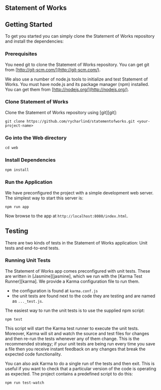 ## Statement of Works

## Getting Started

To get you started you can simply clone the Statement of Works repository and install the dependencies:

### Prerequisites

You need git to clone the Statement of Works repository. You can get git from
[http://git-scm.com/](http://git-scm.com/).

We also use a number of node.js tools to initialize and test Statement of Works. You must have node.js and
its package manager (npm) installed.  You can get them from [http://nodejs.org/](http://nodejs.org/).

### Clone Statement of Works

Clone the Statement of Works repository using [git][git]:

```
git clone https://github.com/rycharlind/statementofworks.git <your-project-name>
```

### Go into the Web directory

```
cd web
```

### Install Dependencies

```
npm install
```

### Run the Application

We have preconfigured the project with a simple development web server.  The simplest way to start
this server is:

```
npm run app
```

Now browse to the app at `http://localhost:8080/index.html`.

## Testing

There are two kinds of tests in the Statement of Works application: Unit tests and end-to-end tests.

### Running Unit Tests

The Statement of Works app comes preconfigured with unit tests. These are written in
[Jasmine][jasmine], which we run with the [Karma Test Runner][karma]. We provide a Karma
configuration file to run them.

* the configuration is found at `karma.conf.js`
* the unit tests are found next to the code they are testing and are named as `..._test.js`.

The easiest way to run the unit tests is to use the supplied npm script:

```
npm test
```

This script will start the Karma test runner to execute the unit tests. Moreover, Karma will sit and
watch the source and test files for changes and then re-run the tests whenever any of them change.
This is the recommended strategy; if your unit tests are being run every time you save a file then
you receive instant feedback on any changes that break the expected code functionality.

You can also ask Karma to do a single run of the tests and then exit.  This is useful if you want to
check that a particular version of the code is operating as expected.  The project contains a
predefined script to do this:

```
npm run test-watch
```
